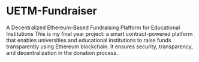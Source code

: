 # UETM-Fundraiser
A Decentralized Ethereum-Based Fundraising Platform for Educational Institutions  This is my final year project: a smart contract-powered platform that enables universities and educational institutions to raise funds transparently using Ethereum blockchain. It ensures security, transparency, and decentralization in the donation process. 
